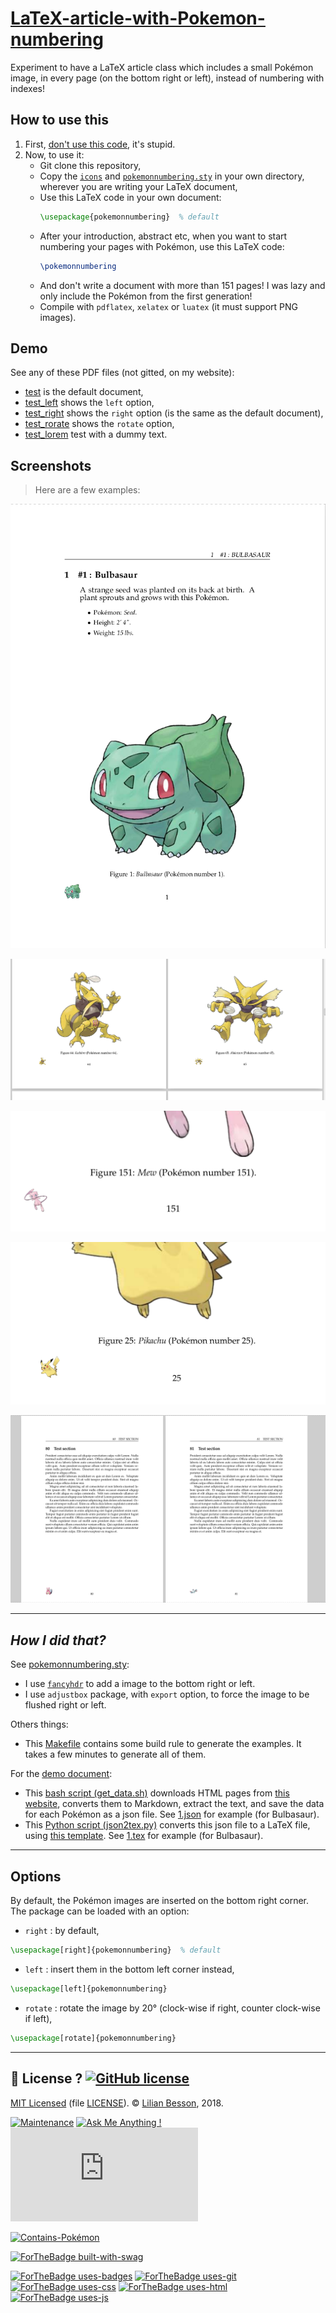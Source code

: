 # [LaTeX-article-with-Pokemon-numbering](https://naereen.github.io/LaTeX-article-with-Pokemon-numbering/)

Experiment to have a LaTeX article class which includes a small Pokémon image, in every page (on the bottom right or left), instead of numbering with indexes!

## How to use this
1. First, [don't use this code](http://seriously.dontusethiscode.com/), it's stupid.
2. Now, to use it:
   - Git clone this repository,
   - Copy the [`icons`](icons) and [`pokemonnumbering.sty`](pokemonnumbering.sty) in your own directory, wherever you are writing your LaTeX document,
   - Use this LaTeX code in your own document:
     ```tex
     \usepackage{pokemonnumbering}  % default
     ```
   - After your introduction, abstract etc, when you want to start numbering your pages with Pokémon, use this LaTeX code:
     ```tex
     \pokemonnumbering
     ```
   - And don't write a document with more than 151 pages! I was lazy and only include the Pokémon from the first generation!
   - Compile with `pdflatex`, `xelatex` or `luatex` (it must support PNG images).

## Demo
See any of these PDF files (not gitted, on my website):

- [test](test.pdf) is the default document,
- [test_left](test_left.pdf) shows the `left` option,
- [test_right](test_right.pdf) shows the `right` option (is the same as the default document),
- [test_rorate](test_rorate.pdf) shows the `rotate` option,
- [test_lorem](test_lorem.pdf) test with a dummy text.

## Screenshots
> Here are a few examples:


![screenshots/demo1.png](screenshots/demo1.png)

![screenshots/demo2.png](screenshots/demo2.png)

![screenshots/demo3.png](screenshots/demo3.png)

![screenshots/demo4.png](screenshots/demo4.png)

![screenshots/demo5.png](screenshots/demo5.png)

----

## *How I did that?*

See [pokemonnumbering.sty](pokemonnumbering.sty):

- I use [`fancyhdr`](https://en.wikibooks.org/wiki/LaTeX/Customizing_Page_Headers_and_Footers#Customizing_with_fancyhdr) to add a image to the bottom right or left.
- I use `adjustbox` package, with `export` option, to force the image to be flushed right or left.


Others things:

- This [Makefile](Makefile) contains some build rule to generate the examples. It takes a few minutes to generate all of them.


For the [demo document](test.tex):

- This [bash script (get_data.sh)](src/get_data.sh) downloads HTML pages from [this website](https://www.math.miami.edu/~jam/azure/pokedex/species/001.htm), converts them to Markdown, extract the text, and save the data for each Pokémon as a json file. See [1.json](src/1.json) for example (for Bulbasaur).
- This [Python script (json2tex.py)](src/json2tex.py) converts this json file to a LaTeX file, using [this template](src/_template.tex). See [1.tex](src/1.tex) for example (for Bulbasaur).


----

## Options
By default, the Pokémon images are inserted on the bottom right corner.
The package can be loaded with an option:

- `right` : by default,
```tex
\usepackage[right]{pokemonnumbering}  % default
```

- `left` : insert them in the bottom left corner instead,
```tex
\usepackage[left]{pokemonnumbering}
```

- `rotate` : rotate the image by 20° (clock-wise if right, counter clock-wise if left),
```tex
\usepackage[rotate]{pokemonnumbering}
```


----

## :scroll: License ? [![GitHub license](https://img.shields.io/github/license/Naereen/LaTeX-article-with-Pokemon-numbering.svg)](https://github.com/Naereen/LaTeX-article-with-Pokemon-numbering/blob/master/LICENSE)
[MIT Licensed](https://lbesson.mit-license.org/) (file [LICENSE](LICENSE)).
© [Lilian Besson](https://GitHub.com/Naereen), 2018.

[![Maintenance](https://img.shields.io/badge/Maintained%3F-yes-green.svg)](https://GitHub.com/Naereen/LaTeX-article-with-Pokemon-numbering/graphs/commit-activity)
[![Ask Me Anything !](https://img.shields.io/badge/Ask%20me-anything-1abc9c.svg)](https://GitHub.com/Naereen/ama)
[![Analytics](https://ga-beacon.appspot.com/UA-38514290-17/github.com/Naereen/LaTeX-article-with-Pokemon-numbering/README.md?pixel)](https://GitHub.com/Naereen/LaTeX-article-with-Pokemon-numbering/)

[![Contains-Pokémon](https://img.shields.io/badge/Contains-Pokémons-7fb78a.svg)](https://github.com/Naereen/LaTeX-article-with-Pokemon-numbering/tree/master/icons/)

[![ForTheBadge built-with-swag](http://ForTheBadge.com/images/badges/built-with-swag.svg)](https://GitHub.com/Naereen/)

[![ForTheBadge uses-badges](http://ForTheBadge.com/images/badges/uses-badges.svg)](http://ForTheBadge.com)
[![ForTheBadge uses-git](http://ForTheBadge.com/images/badges/uses-git.svg)](https://GitHub.com/)
[![ForTheBadge uses-css](http://ForTheBadge.com/images/badges/uses-css.svg)](http://ForTheBadge.com)
[![ForTheBadge uses-html](http://ForTheBadge.com/images/badges/uses-html.svg)](http://ForTheBadge.com)
[![ForTheBadge uses-js](http://ForTheBadge.com/images/badges/uses-js.svg)](http://ForTheBadge.com)
